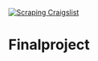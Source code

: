 [![Scraping Craigslist](https://github.com/HarTigran/Finalproject/actions/workflows/main.yml/badge.svg)](https://github.com/HarTigran/Finalproject/actions/workflows/main.yml)

# Finalproject
